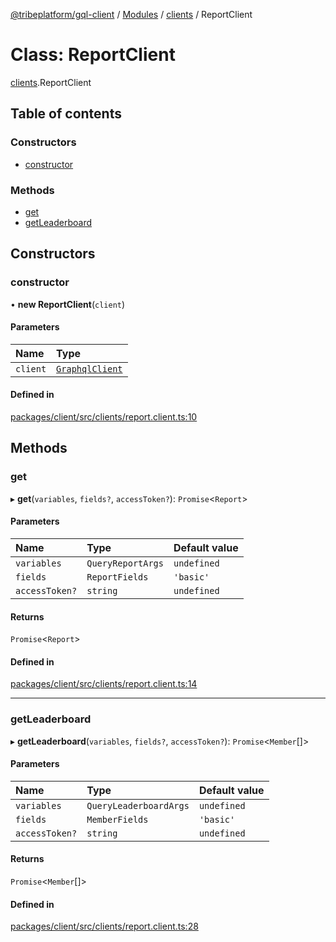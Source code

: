 [@tribeplatform/gql-client](../getting-started) / [Modules](../index) / [clients](../modules/clients) / ReportClient

# Class: ReportClient

[clients](../modules/clients).ReportClient

## Table of contents

### Constructors

- [constructor](ReportClient#constructor)

### Methods

- [get](ReportClient#get)
- [getLeaderboard](ReportClient#getleaderboard)

## Constructors

### constructor

• **new ReportClient**(`client`)

#### Parameters

| Name | Type |
| :------ | :------ |
| `client` | [`GraphqlClient`](GraphqlClient) |

#### Defined in

[packages/client/src/clients/report.client.ts:10](https://gitlab.com/tribeplatform/tribe-neo/-/blob/master/packages/client/src/clients/report.client.ts#L10)

## Methods

### get

▸ **get**(`variables`, `fields?`, `accessToken?`): `Promise`<`Report`\>

#### Parameters

| Name | Type | Default value |
| :------ | :------ | :------ |
| `variables` | `QueryReportArgs` | `undefined` |
| `fields` | `ReportFields` | `'basic'` |
| `accessToken?` | `string` | `undefined` |

#### Returns

`Promise`<`Report`\>

#### Defined in

[packages/client/src/clients/report.client.ts:14](https://gitlab.com/tribeplatform/tribe-neo/-/blob/master/packages/client/src/clients/report.client.ts#L14)

___

### getLeaderboard

▸ **getLeaderboard**(`variables`, `fields?`, `accessToken?`): `Promise`<`Member`[]\>

#### Parameters

| Name | Type | Default value |
| :------ | :------ | :------ |
| `variables` | `QueryLeaderboardArgs` | `undefined` |
| `fields` | `MemberFields` | `'basic'` |
| `accessToken?` | `string` | `undefined` |

#### Returns

`Promise`<`Member`[]\>

#### Defined in

[packages/client/src/clients/report.client.ts:28](https://gitlab.com/tribeplatform/tribe-neo/-/blob/master/packages/client/src/clients/report.client.ts#L28)
